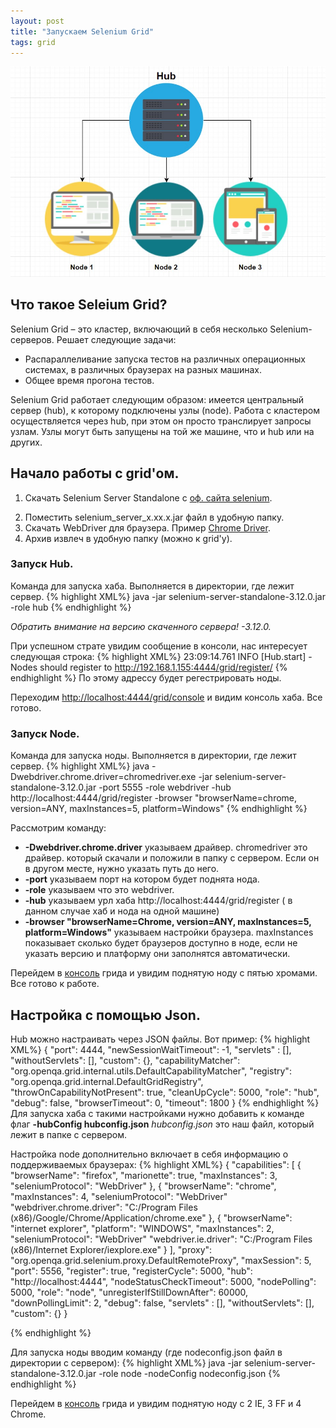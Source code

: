 ```yaml
---
layout: post
title: "Запускаем Selenium Grid"
tags: grid
---
```


![grid](\assets\images\grid.jpg)
## Что такое Seleium Grid?
Selenium Grid – это кластер, включающий в себя несколько Selenium-серверов.
Решает следующие задачи:
- Распараллеливание запуска тестов на различных операционных системах, в различных браузерах на разных машинах.
- Общее время прогона тестов.

Selenium Grid работает следующим образом: имеется центральный сервер (hub), к которому подключены узлы (node). Работа с кластером осуществляется через hub, при этом он просто транслирует запросы узлам. Узлы могут быть запущены на той же машине, что и hub или на других.

## Начало работы с grid'ом.

1. Скачать Selenium Server Standalone c [оф. сайта selenium][GRID].
<!--more-->
2. Поместить selenium_server_x.xx.x.jar файл в удобную папку.
3. Скачать WebDriver для браузера. Пример [Chrome Driver][DRIVER].
4. Архив извлеч в удобную папку (можно к grid'у).

### Запуск Hub.
Команда для запуска хаба. Выполняется в директории, где лежит сервер.
{% highlight XML%}
java -jar selenium-server-standalone-3.12.0.jar -role hub
{% endhighlight %}

_Обратить внимание на версию скаченного сервера! -3.12.0._


При успешном страте увидим сообщение в консоли, нас интересует следующая строка:
{% highlight XML%}
23:09:14.761 INFO [Hub.start] - Nodes should register to http://192.168.1.155:4444/grid/register/
{% endhighlight %}
По этому адрессу будет регестрировать ноды.

Переходим [http://localhost:4444/grid/console][Console] и видим консоль хаба. Все готово.

### Запуск Node.
Команда для запуска ноды. Выполняется в директории, где лежит сервер.
{% highlight XML%}
java -Dwebdriver.chrome.driver=chromedriver.exe -jar selenium-server-standalone-3.12.0.jar -port 5555 -role webdriver -hub  http://localhost:4444/grid/register -browser "browserName=chrome, version=ANY, maxInstances=5, platform=Windows"
{% endhighlight %}

Рассмотрим команду:
- __-Dwebdriver.chrome.driver__ указываем драйвер. chromedriver это драйвер. который скачали и положили в папку с сервером. Если он в другом месте, нужно указать путь до него.
- __-port__ указываем порт на котором будет поднята нода.
- __-role__ указываем что это webdriver.
- __-hub__  указываем урл хаба http://localhost:4444/grid/register ( в данном случае хаб и нода на одной машине)    
- __-browser "browserName=Chrome, version=ANY, maxInstances=5, platform=Windows"__ указываем настройки браузера. maxInstances показывает сколько будет браузеров доступно в ноде, если не указать версию и платформу они заполнятся автоматически.

Перейдем в [консоль][Console] грида и увидим поднятую ноду с пятью хромами. Все готово к работе.

## Настройка с помощью Json.
Hub можно настраивать через JSON файлы. Вот пример:
{% highlight XML%}
{
  "port": 4444,
  "newSessionWaitTimeout": -1,
  "servlets" : [],
  "withoutServlets": [],
  "custom": {},
  "capabilityMatcher": "org.openqa.grid.internal.utils.DefaultCapabilityMatcher",
  "registry": "org.openqa.grid.internal.DefaultGridRegistry",
  "throwOnCapabilityNotPresent": true,
  "cleanUpCycle": 5000,
  "role": "hub",
  "debug": false,
  "browserTimeout": 0,
  "timeout": 1800
}
{% endhighlight %}
Для запуска хаба с такими настройками нужно добавить к команде флаг __-hubConfig hubconfig.json__
_hubconfig.json_ это наш файл, который лежит в папке с сервером.

Настройка node дополнительно включает в себя информацию о поддерживаемых браузерах:
{% highlight XML%}
{
  "capabilities":
  [
    {
      "browserName": "firefox",
      "marionette": true,
      "maxInstances": 3,
      "seleniumProtocol": "WebDriver"
    },
    {
      "browserName": "chrome",
      "maxInstances": 4,
      "seleniumProtocol": "WebDriver"
       "webdriver.chrome.driver": "C:/Program Files (x86)/Google/Chrome/Application/chrome.exe"
    },
    {
      "browserName": "internet explorer",
      "platform": "WINDOWS",
      "maxInstances": 2,
      "seleniumProtocol": "WebDriver"
       "webdriver.ie.driver": "C:/Program Files (x86)/Internet Explorer/iexplore.exe"
    }
  ],
  "proxy": "org.openqa.grid.selenium.proxy.DefaultRemoteProxy",
  "maxSession": 5,
  "port": 5556,
  "register": true,
  "registerCycle": 5000,
  "hub": "http://localhost:4444",
  "nodeStatusCheckTimeout": 5000,
  "nodePolling": 5000,
  "role": "node",
  "unregisterIfStillDownAfter": 60000,
  "downPollingLimit": 2,
  "debug": false,
  "servlets" : [],
  "withoutServlets": [],
  "custom": {}
}

{% endhighlight %}

Для запуска ноды вводим команду (где nodeconfig.json файл в директории с сервером):
{% highlight XML%}
java -jar selenium-server-standalone-3.12.0.jar -role node -nodeConfig nodeconfig.json
{% endhighlight %}

Перейдем в [консоль][Console] грида и увидим поднятую ноду с 2 IE, 3 FF и 4 Chrome.

[Console]:http://localhost:4444/grid/console "http://localhost:4444/grid/console"
[DRIVER]:http://chromedriver.chromium.org/downloads "http://chromedriver.chromium.org/downloads"
[GRID]:https://docs.seleniumhq.org/download/ "https://docs.seleniumhq.org"
[TEASY]:https://github.com/EreOo/WEB-QA "WEB-QA project"
